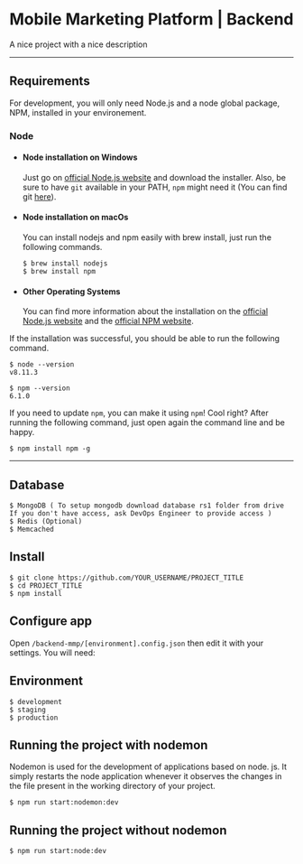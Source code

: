# Mobile Marketing Platform | Backend

A nice project with a nice description

---
## Requirements

For development, you will only need Node.js and a node global package, NPM, installed in your environement.

### Node
- #### Node installation on Windows

  Just go on [official Node.js website](https://nodejs.org/) and download the installer.
Also, be sure to have `git` available in your PATH, `npm` might need it (You can find git [here](https://git-scm.com/)).

- #### Node installation on macOs

  You can install nodejs and npm easily with brew install, just run the following commands.

      $ brew install nodejs
      $ brew install npm

- #### Other Operating Systems
  You can find more information about the installation on the [official Node.js website](https://nodejs.org/) and the [official NPM website](https://npmjs.org/).

If the installation was successful, you should be able to run the following command.

    $ node --version
    v8.11.3

    $ npm --version
    6.1.0

If you need to update `npm`, you can make it using `npm`! Cool right? After running the following command, just open again the command line and be happy.

    $ npm install npm -g

---

## Database

    $ MongoDB ( To setup mongodb download database rs1 folder from drive If you don't have access, ask DevOps Engineer to provide access )
    $ Redis (Optional)
    $ Memcached

## Install

    $ git clone https://github.com/YOUR_USERNAME/PROJECT_TITLE
    $ cd PROJECT_TITLE
    $ npm install

## Configure app

Open `/backend-mmp/[environment].config.json` then edit it with your settings. You will need:

## Environment
    
    $ development
    $ staging
    $ production

## Running the project with nodemon
Nodemon is used for the development of applications based on node. js. It simply restarts the node application whenever it observes the changes in the file present in the working directory of your project.

    $ npm run start:nodemon:dev

## Running the project without nodemon
    
    $ npm run start:node:dev
